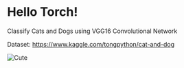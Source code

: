 # Hello Torch!

Classify Cats and Dogs using VGG16 Convolutional Network

Dataset: https://www.kaggle.com/tongpython/cat-and-dog

![Cute](https://i.imgur.com/Xs9YVgC.png)
